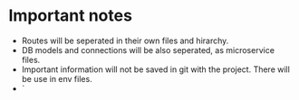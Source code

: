 # Important notes

- Routes will be seperated in their own files and hirarchy.
- DB models and connections will be also seperated, as microservice files.
- Important information will not be saved in git with the project. There will be use in env files.
- `